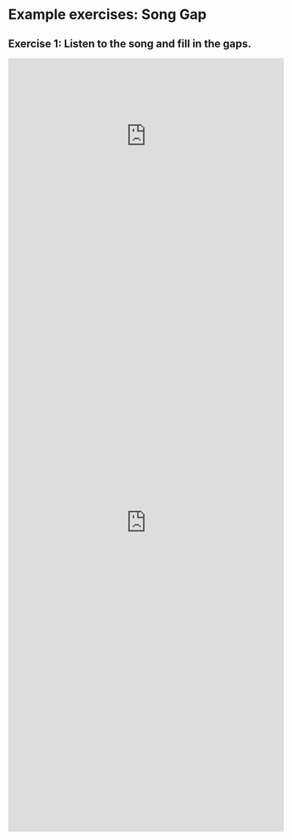 <h1>Example exercises: Song Gap</h1>
<h2>Exercise 1: Listen to the song and fill in the gaps.</h2>

<iframe width="560" height="315" src="https://www.youtube.com/embed/bx1Bh8ZvH84" frameborder="0" allow="accelerometer; autoplay; encrypted-media; gyroscope; picture-in-picture" allowfullscreen></iframe>

<iframe src="https://h5p.org/h5p/embed/345716" width="560" height="1254" frameborder="0" allowfullscreen="allowfullscreen"></iframe>
